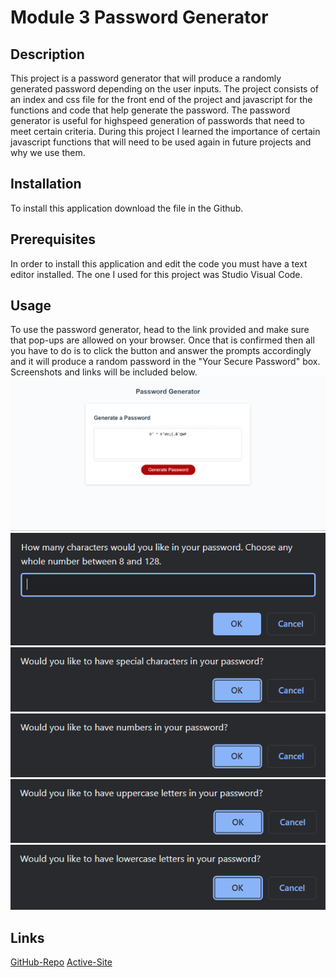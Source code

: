 # Module 3 Password Generator

## Description

This project is a password generator that will produce a randomly generated password depending on the user inputs. The project consists of an index and css file for the front end of the project and javascript for the functions and code that help generate the password. The password generator is useful for highspeed generation of passwords that need to meet certain criteria. During this project I learned the importance of certain javascript functions that will need to be used again in future projects and why we use them.

## Installation

To install this application download the file in the Github.

## Prerequisites

In order to install this application and edit the code you must have a text editor installed. The one I used for this project was Studio Visual Code.

## Usage

To use the password generator, head to the link provided and make sure that pop-ups are allowed on your browser. Once that is confirmed then all you have to do is to click the button and answer the prompts accordingly and it will produce a random password in the "Your Secure Password" box. Screenshots and links will be included below.
![homepage](./assets/images/m3-homepage.png)
![number-of-characters](./assets/images/m3-8-128-prompt.png)
![special-character-prompt](./assets/images/m3-special-character-prompt.png)
![number-prompt](./assets/images/m3-numbers-prompt.png)
![uppercase-prompt](./assets/images/m3-uppercase-prompt.png)
![lowercase](./assets/images/m3-lowercase-prompt.png)

## Links
[GitHub-Repo](https://github.com/charles-ram/m3-password-generator)
[Active-Site](https://charles-ram.github.io/m3-password-generator/)